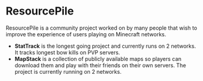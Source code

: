 ResourcePile
================

ResourcePile is a community project worked on by many people that wish to improve the experience of users playing on Minecraft networks.

 - **StatTrack** is the longest going project and currently runs on 2 networks. It tracks longest bow kills on PVP servers.
 - **MapStack** is a collection of publicly available maps so players can download them and play with their friends on their own servers. The project is currently running on 2 networks.

